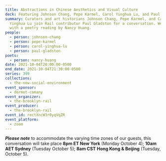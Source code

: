 ```yaml
---
title: Abstractions in Chinese Aesthetics and Visual Culture
deck: Featuring Johnson Chang, Pepe Karmel, Carol Yinghua Lu, and Paul Gladston
summary: Curators and art historians Johnson Chang, Pepe Karmel, and Carol
  Yinghua Lu join Rail contributor Paul Gladston for a conversation. We conclude
  with a poetry reading by Nancy Huang.
people:
  - person: johnson-chang
  - person: pepe-karmel
  - person: carol-yinghua-lu
  - person: paul-gladston
poets:
  - person: nancy-huang
date: 2021-10-04T20:00:00-0500
end_date: 2021-10-04T21:30:00-0500
series: 399
collections:
  - the-new-social-environment
event_sponsor:
  - dermot-comany
event_organizer:
  - the-brooklyn-rail
event_producer:
  - the-brooklyn-rail
event_id: rectXncW3r0yqVqZR
event_platform:
  - zoom
---
```

***Please note*** to accommodate the varying time zones of our guests, this conversation will take place **8pm ET New York** (Monday October 4); **10am AET Sydney** (Tuesday October 5); **8am CST** **Hong Kong & Beijing** (Tuesday, October 5).